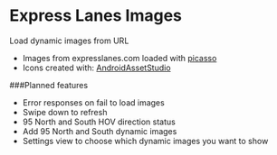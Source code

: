 # Express Lanes Images
Load dynamic images from URL
- Images from expresslanes.com loaded with [picasso](http://square.github.io/picasso/)
- Icons created with: [AndroidAssetStudio](https://romannurik.github.io/AndroidAssetStudio/index.html)

###Planned features
- Error responses on fail to load images
- Swipe down to refresh
- 95 North and South HOV direction status
- Add 95 North and South dynamic images
- Settings view to choose which dynamic images you want to show
